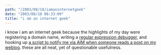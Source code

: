 ```yaml
---
path: "/2003/08/18/iamaninternetgeek" 
date: "2003/08/18 08:33:09" 
title: "i am an internet geek" 
---
```

<p>i know i am an internet geek because the highlights of my day were registering a domain name, writing a <a href="http://www.randomchaos.com/regexdebug.php">regular expression debugger</a>, and hooking up <a href="http://www.unpossible.com/blog/archives/000021.html">a script to notify me via AIM when someone reads a post on my weblog</a>. these are all neat, yet of questionable usefulness.</p>